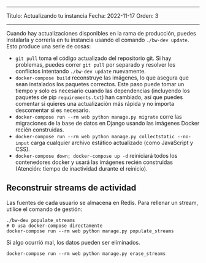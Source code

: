 - - -
Título: Actualizando tu instancia Fecha: 2022-11-17 Orden: 3
- - -

Cuando hay actualizaciones disponibles en la rama de producción, puedes instalarla y correrla en tu instancia usando el comando `./bw-dev update`. Esto produce una serie de cosas:

- `git pull` toma el código actualizado del repositorio git. Si hay problemas, puedes correr `git pull` por separado y resolver los conflictos intentando `./bw-dev update` nuevamente.
- `docker-compose build` reconstruye las imágenes, lo que asegura que sean instalados los paquetes correctos. Este paso puede tomar un tiempo y solo es necesario cuando las dependencias (incluyendo los paquetes de pip `requirements.txt`) han cambiado, así que puedes comentar si quieres una actualización más rápida y no importa descomentar si es necesario.
- `docker-compose run --rm web python manage.py migrate` corre las migraciones de la base de datos en Django usando las imágenes Docker recién construidas.
- `docker-compose run --rm web python manage.py collectstatic --no-input` carga cualquier archivo estático actualizado (como JavaScript y CSS).
- `docker-compose down; docker-compose up -d` reiniciará todos los contenedores docker y usará las imágenes recién construidas (Atención: tiempo de inactividad durante el reinicio).

## Reconstruir streams de actividad

Las fuentes de cada usuario se almacena en Redis. Para rellenar un stream, utilice el comando de gestión:

``` { .sh }
./bw-dev populate_streams
# O usa docker-compose directamente
docker-compose run --rm web python manage.py populate_streams
```

Si algo ocurrió mal, los datos pueden ser eliminados.

``` { .sh }
docker-compose run --rm web python manage.py erase_streams
```
